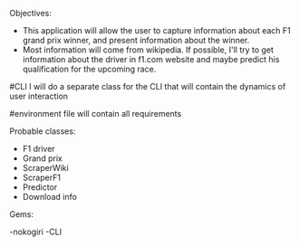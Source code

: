 Objectives:

- This application will allow the user to capture information about each F1 grand prix winner, and present information about the winner.
- Most information will come from wikipedia. If possible, I'll try to get information about the driver in f1.com website and maybe predict his qualification for the upcoming race.

#CLI
I will do a separate class for the CLI that will contain the dynamics of user interaction

#environment file will contain all requirements

Probable classes:

- F1 driver
- Grand prix
- ScraperWiki
- ScraperF1
- Predictor
- Download info

Gems:

-nokogiri
-CLI

